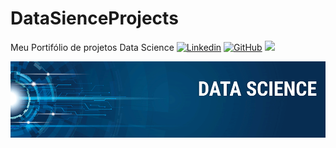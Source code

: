 # DataSienceProjects
Meu Portifólio de projetos Data Science
[![Linkedin](https://img.shields.io/badge/-Linkedin-0e76a8?style=for-the-badge&logo=Linkedin&logoColor=white)](www.linkedin.com/in/mateus-bernieri-ramos-6b518a114)
[![GitHub](https://img.shields.io/badge/Github-100000?style=for-the-badge&logo=github&logoColor=white)](https://github.com/mateusbernieri)
[![](https://img.shields.io/badge/python-3.7+-blue.svg)](https://www.python.org/downloads/release/python-365/)

<p align="center">
  <img src="banner.png" >
</p>
